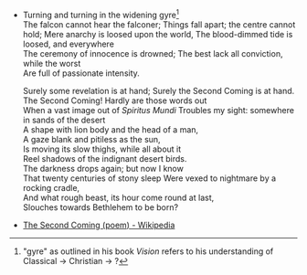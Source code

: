 - Turning and turning in the widening gyre[^1]   
  The falcon cannot hear the falconer;
  Things fall apart; the centre cannot hold;
  Mere anarchy is loosed upon the world,
  The blood-dimmed tide is loosed, and everywhere   
  The ceremony of innocence is drowned;
  The best lack all conviction, while the worst   
  Are full of passionate intensity.
  
  Surely some revelation is at hand;
  Surely the Second Coming is at hand.   
  The Second Coming! Hardly are those words out   
  When a vast image out of *Spiritus Mundi*
  Troubles my sight: somewhere in sands of the desert   
  A shape with lion body and the head of a man,   
  A gaze blank and pitiless as the sun,   
  Is moving its slow thighs, while all about it   
  Reel shadows of the indignant desert birds.   
  The darkness drops again; but now I know   
  That twenty centuries of stony sleep
  Were vexed to nightmare by a rocking cradle,   
  And what rough beast, its hour come round at last,   
  Slouches towards Bethlehem to be born?
  
  [^1]: "gyre" as outlined in his book *Vision* refers to his understanding of Classical -> Christian -> ?
- [The Second Coming (poem) - Wikipedia](https://en.wikipedia.org/wiki/The_Second_Coming_(poem))